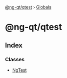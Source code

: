 [@ng-qt/qtest](README.md) › [Globals](globals.md)

# @ng-qt/qtest

## Index

### Classes

* [NgTest](classes/ngtest.md)
